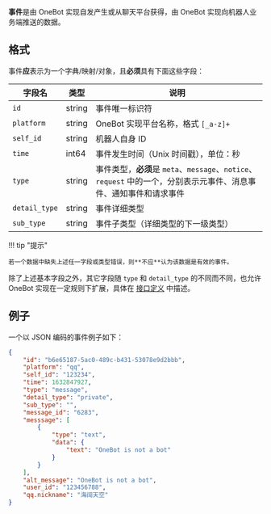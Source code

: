 **事件**是由 OneBot 实现自发产生或从聊天平台获得，由 OneBot 实现向机器人业务端推送的数据。

## 格式

事件**应**表示为一个字典/映射/对象，且**必须**具有下面这些字段：

字段名 | 类型 | 说明
--- | --- | ---
`id` | string | 事件唯一标识符
`platform` | string | OneBot 实现平台名称，格式 `[_a-z]+`
`self_id` | string | 机器人自身 ID
`time` | int64 | 事件发生时间（Unix 时间戳），单位：秒
`type` | string | 事件类型，**必须**是 `meta`、`message`、`notice`、`request` 中的一个，分别表示元事件、消息事件、通知事件和请求事件
`detail_type` | string | 事件详细类型
`sub_type` | string | 事件子类型（详细类型的下一级类型）

!!! tip "提示"

    若一个数据中缺失上述任一字段或类型错误，则**不应**认为该数据是有效的事件。

除了上述基本字段之外，其它字段随 `type` 和 `detail_type` 的不同而不同，也允许 OneBot 实现在一定规则下扩展，具体在 [接口定义](../../interface/index.md) 中描述。

## 例子

一个以 JSON 编码的事件例子如下：

```json
{
    "id": "b6e65187-5ac0-489c-b431-53078e9d2bbb",
    "platform": "qq",
    "self_id": "123234",
    "time": 1632847927,
    "type": "message",
    "detail_type": "private",
    "sub_type": "",
    "message_id": "6283",
    "messsage": [
        {
            "type": "text",
            "data": {
                "text": "OneBot is not a bot"
            }
        }
    ],
    "alt_message": "OneBot is not a bot",
    "user_id": "123456788",
    "qq.nickname": "海阔天空"
}
```
